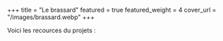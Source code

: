 +++
title = "Le brassard"
featured = true
featured_weight = 4
cover_url = "/images/brassard.webp"
+++


Voici les recources du projets : 








